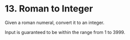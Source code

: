 # 13. Roman to Integer 

Given a roman numeral, convert it to an integer.

Input is guaranteed to be within the range from 1 to 3999.

